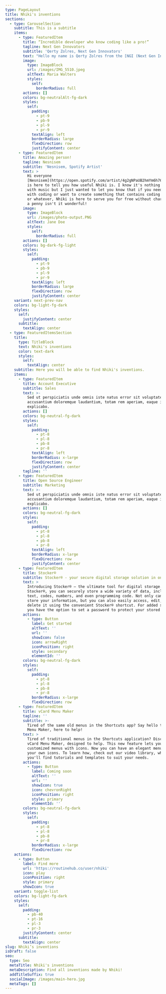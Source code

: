 ```yaml
---
type: PageLayout
title: Nhiki's inventions
sections:
  - type: CarouselSection
    subtitle: This is a subtitle
    items:
      - type: FeaturedItem
        title: “Incredible developer who know coding like a pro!”
        tagline: Next Gen Innovators
        subtitle: 'Qerty Zolres, Next Gen Innovators'
        text: "Hello my name is Qerty Zolres from the [NGI (Next Gen Innovators) team](https://routinehub.co/user/next.gen.innovators) and I would like to tell you my opinion about Nhiki. Nhiki is a very smart person who offers many things for his customers and I would like to thank Nhiki for helping me and my team to create useful shortcuts etc. Nhiki has also helped us with things like websites and many other things with coding thanks to his coding expertise. Nhiki has also helped us with things like websites and many other things with coding thanks to his coding expertise. Nhiki offers so much free stuff to other people whether it's to create a complete thing with only coding or partially! \U0001F60E\n"
        image:
          type: ImageBlock
          url: /images/IMG_5510.jpeg
          altText: Maria Walters
          styles:
            self:
              borderRadius: full
        actions: []
        colors: bg-neutralAlt-fg-dark
        styles:
          self:
            padding:
              - pt-9
              - pb-9
              - pl-9
              - pr-9
            textAlign: left
            borderRadius: large
            flexDirection: row
            justifyContent: center
      - type: FeaturedItem
        title: Amazing person!
        tagline: Nesnisem
        subtitle: 'Nesnisem, Spotify Artist'
        text: >
          Hi everyone
          [Nesnisem](https://open.spotify.com/artist/4g2gNPaUB2hmYm6h76BOB2?si=qCLAdR8KQvO-kaC3QttFfg)
          is here to tell you how useful Nhiki is. I know it's nothing to do
          with music but I just wanted to let you know that if you need help
          with coding or want to create something that contains coding like html
          or whatever, Nhiki is here to serve you for free without charging you
          a penny isn't it wonderful!
        image:
          type: ImageBlock
          url: /images/photo-output.PNG
          altText: Jane Doe
          styles:
            self:
              borderRadius: full
        actions: []
        colors: bg-dark-fg-light
        styles:
          self:
            padding:
              - pt-9
              - pb-9
              - pl-9
              - pr-9
            textAlign: left
            borderRadius: large
            flexDirection: row
            justifyContent: center
    variant: next-prev-nav
    colors: bg-light-fg-dark
    styles:
      self:
        justifyContent: center
      subtitle:
        textAlign: center
  - type: FeaturedItemsSection
    title:
      type: TitleBlock
      text: Nhiki's inventions
      color: text-dark
      styles:
        self:
          textAlign: center
    subtitle: Here you will be able to find Nhiki's inventions.
    items:
      - type: FeaturedItem
        title: Account Executive
        subtitle: Sales
        text: >-
          Sed ut perspiciatis unde omnis iste natus error sit voluptatem
          accusantium doloremque laudantium, totam rem aperiam, eaque ipsa quae.
          explicabo.
        actions: []
        colors: bg-neutral-fg-dark
        styles:
          self:
            padding:
              - pt-8
              - pl-8
              - pb-8
              - pr-8
            textAlign: left
            borderRadius: x-large
            flexDirection: row
            justifyContent: center
        tagline: ''
      - type: FeaturedItem
        title: Open Source Engineer
        subtitle: Marketing
        text: >-
          Sed ut perspiciatis unde omnis iste natus error sit voluptatem
          accusantium doloremque laudantium, totam rem aperiam, eaque ipsa quae.
          explicabo.
        actions: []
        colors: bg-neutral-fg-dark
        styles:
          self:
            padding:
              - pt-8
              - pl-8
              - pb-8
              - pr-8
            textAlign: left
            borderRadius: x-large
            flexDirection: row
            justifyContent: center
      - type: FeaturedItem
        title: Stocker®
        subtitle: Stocker® - your secure digital storage solution in one shortcut.
        text: >
          Introducing Stocker® – the ultimate tool for digital storage. With
          Stocker®, you can securely store a wide variety of data, including
          text, codes, numbers, and even programming code. Not only can you
          store your information, but you can also easily access, edit, and
          delete it using the convenient Stocker® shortcut. For added security,
          you have the option to set a password to protect your stored data.
        actions:
          - type: Button
            label: Get started
            altText: ''
            url: ''
            showIcon: false
            icon: arrowRight
            iconPosition: right
            style: secondary
            elementId: ''
        colors: bg-neutral-fg-dark
        styles:
          self:
            padding:
              - pt-8
              - pl-8
              - pb-8
              - pr-8
            borderRadius: x-large
            flexDirection: row
      - type: FeaturedItem
        title: vCard Menu Maker
        tagline: ''
        subtitle: >-
          Tired of the same old menus in the Shortcuts app? Say hello to vCard
          Menu Maker, here to help!
        text: >
          Tired of traditional menus in the Shortcuts application? Discover
          vCard Menu Maker, designed to help. This new feature lets you create
          customized menus with icons. Now you can have an elegant menu with
          your own icons. To learn how, check out our video library, where
          you'll find tutorials and templates to suit your needs.
        actions:
          - type: Button
            label: Coming soon
            altText: ''
            url: ''
            showIcon: true
            icon: chevronRight
            iconPosition: right
            style: primary
            elementId: ''
        colors: bg-neutral-fg-dark
        styles:
          self:
            padding:
              - pt-8
              - pl-8
              - pb-8
              - pr-8
            borderRadius: x-large
            flexDirection: row
    actions:
      - type: Button
        label: Find more
        url: 'https://routinehub.co/user/nhiki'
        icon: play
        iconPosition: right
        style: primary
        showIcon: true
    variant: toggle-list
    colors: bg-light-fg-dark
    styles:
      self:
        padding:
          - pb-40
          - pt-16
          - pl-3
          - pr-3
        justifyContent: center
      subtitle:
        textAlign: center
slug: Nhiki’s inventions
isDraft: false
seo:
  type: Seo
  metaTitle: Nhiki's inventions
  metaDescription: Find all inventions made by Nhiki!
  addTitleSuffix: true
  socialImage: /images/main-hero.jpg
  metaTags: []
---
```

